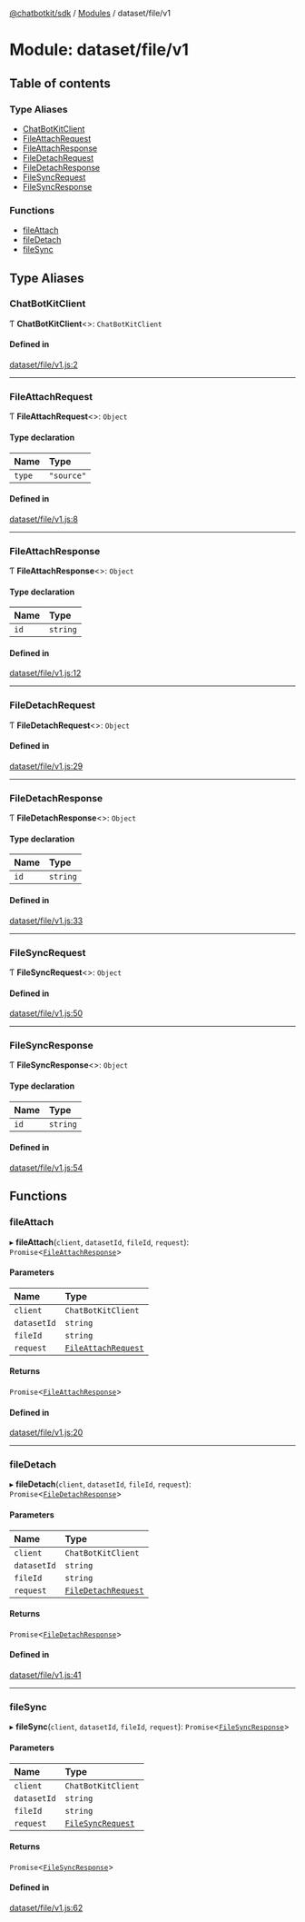 [@chatbotkit/sdk](../README.md) / [Modules](../modules.md) / dataset/file/v1

# Module: dataset/file/v1

## Table of contents

### Type Aliases

- [ChatBotKitClient](dataset_file_v1.md#chatbotkitclient)
- [FileAttachRequest](dataset_file_v1.md#fileattachrequest)
- [FileAttachResponse](dataset_file_v1.md#fileattachresponse)
- [FileDetachRequest](dataset_file_v1.md#filedetachrequest)
- [FileDetachResponse](dataset_file_v1.md#filedetachresponse)
- [FileSyncRequest](dataset_file_v1.md#filesyncrequest)
- [FileSyncResponse](dataset_file_v1.md#filesyncresponse)

### Functions

- [fileAttach](dataset_file_v1.md#fileattach)
- [fileDetach](dataset_file_v1.md#filedetach)
- [fileSync](dataset_file_v1.md#filesync)

## Type Aliases

### ChatBotKitClient

Ƭ **ChatBotKitClient**<\>: `ChatBotKitClient`

#### Defined in

[dataset/file/v1.js:2](https://github.com/chatbotkit/node-sdk/blob/0fead0f/packages/sdk/src/dataset/file/v1.js#L2)

___

### FileAttachRequest

Ƭ **FileAttachRequest**<\>: `Object`

#### Type declaration

| Name | Type |
| :------ | :------ |
| `type` | ``"source"`` |

#### Defined in

[dataset/file/v1.js:8](https://github.com/chatbotkit/node-sdk/blob/0fead0f/packages/sdk/src/dataset/file/v1.js#L8)

___

### FileAttachResponse

Ƭ **FileAttachResponse**<\>: `Object`

#### Type declaration

| Name | Type |
| :------ | :------ |
| `id` | `string` |

#### Defined in

[dataset/file/v1.js:12](https://github.com/chatbotkit/node-sdk/blob/0fead0f/packages/sdk/src/dataset/file/v1.js#L12)

___

### FileDetachRequest

Ƭ **FileDetachRequest**<\>: `Object`

#### Defined in

[dataset/file/v1.js:29](https://github.com/chatbotkit/node-sdk/blob/0fead0f/packages/sdk/src/dataset/file/v1.js#L29)

___

### FileDetachResponse

Ƭ **FileDetachResponse**<\>: `Object`

#### Type declaration

| Name | Type |
| :------ | :------ |
| `id` | `string` |

#### Defined in

[dataset/file/v1.js:33](https://github.com/chatbotkit/node-sdk/blob/0fead0f/packages/sdk/src/dataset/file/v1.js#L33)

___

### FileSyncRequest

Ƭ **FileSyncRequest**<\>: `Object`

#### Defined in

[dataset/file/v1.js:50](https://github.com/chatbotkit/node-sdk/blob/0fead0f/packages/sdk/src/dataset/file/v1.js#L50)

___

### FileSyncResponse

Ƭ **FileSyncResponse**<\>: `Object`

#### Type declaration

| Name | Type |
| :------ | :------ |
| `id` | `string` |

#### Defined in

[dataset/file/v1.js:54](https://github.com/chatbotkit/node-sdk/blob/0fead0f/packages/sdk/src/dataset/file/v1.js#L54)

## Functions

### fileAttach

▸ **fileAttach**(`client`, `datasetId`, `fileId`, `request`): `Promise`<[`FileAttachResponse`](dataset_file_v1.md#fileattachresponse)\>

#### Parameters

| Name | Type |
| :------ | :------ |
| `client` | `ChatBotKitClient` |
| `datasetId` | `string` |
| `fileId` | `string` |
| `request` | [`FileAttachRequest`](dataset_file_v1.md#fileattachrequest) |

#### Returns

`Promise`<[`FileAttachResponse`](dataset_file_v1.md#fileattachresponse)\>

#### Defined in

[dataset/file/v1.js:20](https://github.com/chatbotkit/node-sdk/blob/0fead0f/packages/sdk/src/dataset/file/v1.js#L20)

___

### fileDetach

▸ **fileDetach**(`client`, `datasetId`, `fileId`, `request`): `Promise`<[`FileDetachResponse`](dataset_file_v1.md#filedetachresponse)\>

#### Parameters

| Name | Type |
| :------ | :------ |
| `client` | `ChatBotKitClient` |
| `datasetId` | `string` |
| `fileId` | `string` |
| `request` | [`FileDetachRequest`](dataset_file_v1.md#filedetachrequest) |

#### Returns

`Promise`<[`FileDetachResponse`](dataset_file_v1.md#filedetachresponse)\>

#### Defined in

[dataset/file/v1.js:41](https://github.com/chatbotkit/node-sdk/blob/0fead0f/packages/sdk/src/dataset/file/v1.js#L41)

___

### fileSync

▸ **fileSync**(`client`, `datasetId`, `fileId`, `request`): `Promise`<[`FileSyncResponse`](dataset_file_v1.md#filesyncresponse)\>

#### Parameters

| Name | Type |
| :------ | :------ |
| `client` | `ChatBotKitClient` |
| `datasetId` | `string` |
| `fileId` | `string` |
| `request` | [`FileSyncRequest`](dataset_file_v1.md#filesyncrequest) |

#### Returns

`Promise`<[`FileSyncResponse`](dataset_file_v1.md#filesyncresponse)\>

#### Defined in

[dataset/file/v1.js:62](https://github.com/chatbotkit/node-sdk/blob/0fead0f/packages/sdk/src/dataset/file/v1.js#L62)
